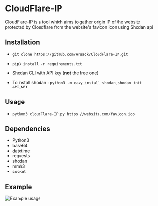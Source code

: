 # CloudFlare-IP

CloudFlare-IP is a tool which aims to gather origin IP of the website protected by Cloudflare from the website's favicon icon using Shodan api

## Installation
- `git clone https://github.com/Aruack/CloudFlare-IP.git`

- `pip3 install -r requirements.txt`

- Shodan CLI with API key (**not** the free one)

- To install shodan :
``python3 -m easy_install shodan``,
``shodan init API_KEY ``  


## Usage
- `python3 cloudFlare-IP.py https://website.com/favicon.ico`


## Dependencies
* Python3
* base64
* datetime
* requests
* shodan
* mmh3
* socket

## Example
![Example usage](https://github.com/Aruack/CloudFlare-IP/blob/master/example.JPG "Example usage")
